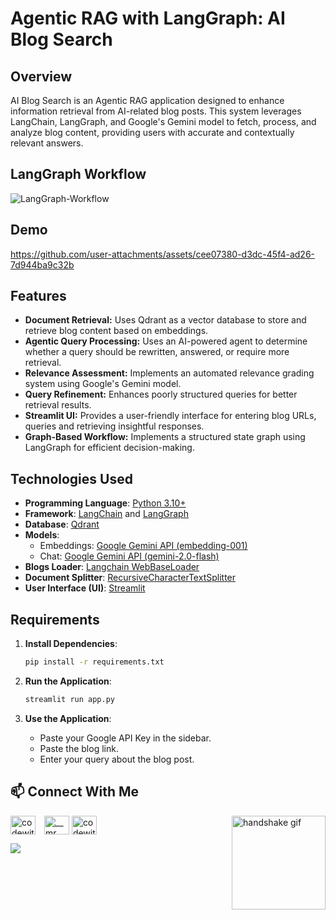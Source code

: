 # Agentic RAG with LangGraph: AI Blog Search

## Overview
AI Blog Search is an Agentic RAG application designed to enhance information retrieval from AI-related blog posts. This system leverages LangChain, LangGraph, and Google's Gemini model to fetch, process, and analyze blog content, providing users with accurate and contextually relevant answers.

## LangGraph Workflow
![LangGraph-Workflow](https://github.com/user-attachments/assets/07d8a6b5-f1ef-4b7e-b47a-4f14a192bd8a)

## Demo
https://github.com/user-attachments/assets/cee07380-d3dc-45f4-ad26-7d944ba9c32b

## Features
- **Document Retrieval:** Uses Qdrant as a vector database to store and retrieve blog content based on embeddings.
- **Agentic Query Processing:** Uses an AI-powered agent to determine whether a query should be rewritten, answered, or require more retrieval.
- **Relevance Assessment:** Implements an automated relevance grading system using Google's Gemini model.
- **Query Refinement:** Enhances poorly structured queries for better retrieval results.
- **Streamlit UI:** Provides a user-friendly interface for entering blog URLs, queries and retrieving insightful responses.
- **Graph-Based Workflow:** Implements a structured state graph using LangGraph for efficient decision-making.

## Technologies Used
- **Programming Language**: [Python 3.10+](https://www.python.org/downloads/release/python-31011/)
- **Framework**: [LangChain](https://www.langchain.com/) and [LangGraph](https://langchain-ai.github.io/langgraph/tutorials/introduction/)
- **Database**: [Qdrant](https://qdrant.tech/)
- **Models**:
  - Embeddings: [Google Gemini API (embedding-001)](https://ai.google.dev/gemini-api/docs/embeddings)
  - Chat: [Google Gemini API (gemini-2.0-flash)](https://ai.google.dev/gemini-api/docs/models/gemini#gemini-2.0-flash)
- **Blogs Loader**: [Langchain WebBaseLoader](https://python.langchain.com/docs/integrations/document_loaders/web_base/)
- **Document Splitter**: [RecursiveCharacterTextSplitter](https://python.langchain.com/v0.1/docs/modules/data_connection/document_transformers/recursive_text_splitter/)
- **User Interface (UI)**: [Streamlit](https://docs.streamlit.io/)

## Requirements
1. **Install Dependencies**:
   ```bash
   pip install -r requirements.txt
   ```

2. **Run the Application**:
   ```bash
   streamlit run app.py
   ```

3. **Use the Application**:
   - Paste your Google API Key in the sidebar.
   - Paste the blog link.
   - Enter your query about the blog post.

## :mailbox: Connect With Me
<img align="right" src="https://media.giphy.com/media/2HtWpp60NQ9CU/giphy.gif" alt="handshake gif" width="150">

<p align="left">
  <a href="https://linkedin.com/in/codewithcharan" target="blank"><img align="center" src="https://raw.githubusercontent.com/rahuldkjain/github-profile-readme-generator/master/src/images/icons/Social/linked-in-alt.svg" alt="codewithcharan" height="30" width="40" style="margin-right: 10px" /></a>
  <a href="https://instagram.com/joyboy._.ig" target="blank"><img align="center" src="https://raw.githubusercontent.com/rahuldkjain/github-profile-readme-generator/master/src/images/icons/Social/instagram.svg" alt="__mr.__.unique" height="30" width="40" /></a>
  <a href="https://twitter.com/Joyboy_x_" target="blank"><img align="center" src="https://raw.githubusercontent.com/rahuldkjain/github-profile-readme-generator/master/src/images/icons/Social/twitter.svg" alt="codewithcharan" height="30" width="40" style="margin-right: 10px" /></a>
</p>

<img src="https://readme-typing-svg.herokuapp.com/?font=Righteous&size=35&center=true&vCenter=true&width=500&height=70&duration=4000&lines=Thanks+for+visiting!+👋;+Message+me+on+Linkedin!;+I'm+always+down+to+collab+:)"/>
<!-- Updated: 2025-09-16 -->

<!-- Updated: 2025-09-16 -->

<!-- Updated: 2025-09-16 -->

<!-- Updated: 2025-09-16 -->

<!-- Updated: 2025-09-16 -->
